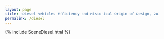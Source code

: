 ```yaml
---
layout: page
title: "Diesel Vehicles Efficiency and Historical Origin of Design, 2017"
permalink: /diesel
---
```


{% include SceneDiesel.html %}
